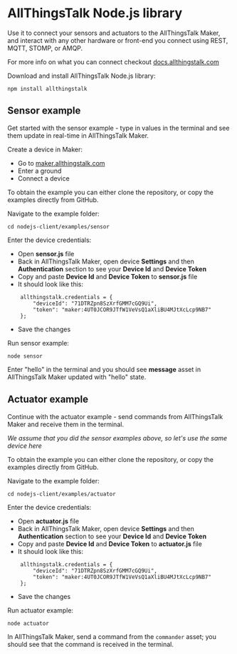# AllThingsTalk Node.js library

Use it to connect your sensors and actuators to the AllThingsTalk Maker, and interact with any other hardware or front-end you connect using REST, MQTT, STOMP, or AMQP.

For more info on what you can connect checkout [docs.allthingstalk.com](http://docs.allthingstalk.com)

Download and install AllThingsTalk Node.js library: 

	npm install allthingstalk

## Sensor example
Get started with the sensor example - type in values in the terminal and see them update in real-time in AllThingsTalk Maker.

Create a device in Maker:

- Go to [maker.allthingstalk.com](https://maker.allthingstalk.com)
- Enter a ground
- Connect a device

To obtain the example you can either clone the repository, or copy the examples directly from GitHub.

Navigate to the example folder: 

	cd nodejs-client/examples/sensor

Enter the device credentials:

- Open **sensor.js** file
- Back in AllThingsTalk Maker, open device **Settings** and then **Authentication** section to see your **Device Id** and **Device Token**
- Copy and paste **Device Id** and **Device Token** to **sensor.js** file
- It should look like this:

```
	allthingstalk.credentials = {
    	"deviceId": "71DTRZpn8SzXrfGMM7cGQ9Ui",
    	"token": "maker:4UT0JCOR9JTfW1VeVsQ1aXliBU4MJtXcLcp9NB7"
	};
```

- Save the changes

Run sensor example:

	node sensor

Enter "hello" in the terminal and you should see **message** asset in AllThingsTalk Maker updated with "hello" state.

## Actuator example
Continue with the actuator example - send commands from AllThingsTalk Maker and receive them in the terminal.

_We assume that you did the sensor examples above, so let's use the same device here_

To obtain the example you can either clone the repository, or copy the examples directly from GitHub.

Navigate to the example folder: 

	cd nodejs-client/examples/actuator

Enter the device credentials:

- Open **actuator.js** file
- Back in AllThingsTalk Maker, open device **Settings** and then **Authentication** section to see your **Device Id** and **Device Token**
- Copy and paste **Device Id** and **Device Token** to **actuator.js** file
- It should look like this:

```
	allthingstalk.credentials = {
    	"deviceId": "71DTRZpn8SzXrfGMM7cGQ9Ui",
    	"token": "maker:4UT0JCOR9JTfW1VeVsQ1aXliBU4MJtXcLcp9NB7"
	};
```

- Save the changes

Run actuator example:

	node actuator

In AllThingsTalk Maker, send a command from the `commander` asset; you should see that the command is received in the terminal. 